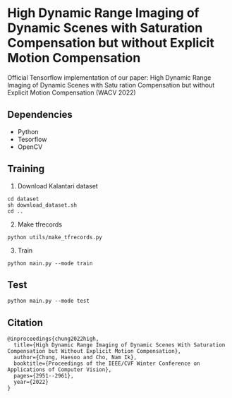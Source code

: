 # High Dynamic Range Imaging of Dynamic Scenes with Saturation Compensation but without Explicit Motion Compensation 

Official Tensorflow implementation of our paper: High Dynamic Range Imaging of Dynamic Scenes with Satu
ration Compensation but without Explicit Motion Compensation (WACV 2022)

## Dependencies
* Python
* Tesorflow 
* OpenCV

## Training
1. Download Kalantari dataset 
```
cd dataset
sh download_dataset.sh
cd ..
```
2. Make tfrecords
```
python utils/make_tfrecords.py
```
3. Train
```
python main.py --mode train
```
## Test
```
python main.py --mode test 
```

## Citation
```
@inproceedings{chung2022high,
  title={High Dynamic Range Imaging of Dynamic Scenes With Saturation Compensation but Without Explicit Motion Compensation},
  author={Chung, Haesoo and Cho, Nam Ik},
  booktitle={Proceedings of the IEEE/CVF Winter Conference on Applications of Computer Vision},
  pages={2951--2961},
  year={2022}
}
```

